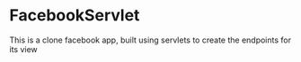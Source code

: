 # FacebookServlet
This is a clone facebook app, built using servlets to create the endpoints for its view
